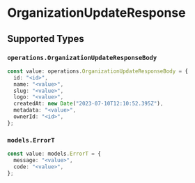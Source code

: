 # OrganizationUpdateResponse


## Supported Types

### `operations.OrganizationUpdateResponseBody`

```typescript
const value: operations.OrganizationUpdateResponseBody = {
  id: "<id>",
  name: "<value>",
  slug: "<value>",
  logo: "<value>",
  createdAt: new Date("2023-07-10T12:10:52.395Z"),
  metadata: "<value>",
  ownerId: "<id>",
};
```

### `models.ErrorT`

```typescript
const value: models.ErrorT = {
  message: "<value>",
  code: "<value>",
};
```

